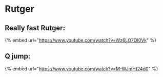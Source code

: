 # Rutger

## Really fast Rutger:

{% embed url="https://www.youtube.com/watch?v=Wz6LO7OI0Vk" %}

## Q jump:

{% embed url="https://www.youtube.com/watch?v=M-WJmHt24d0" %}
